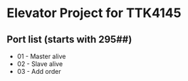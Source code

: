 # Elevator Project for TTK4145



## Port list (starts with 295##)
- 01 - Master alive
- 02 - Slave alive
- 03 - Add order
